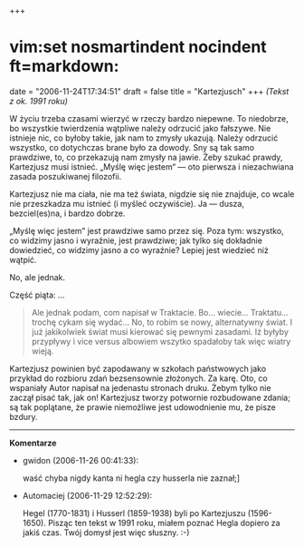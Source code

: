 +++
# vim:set nosmartindent nocindent ft=markdown:
date = "2006-11-24T17:34:51"
draft = false
title = "Kartezjusch"
+++
_(Tekst z ok. 1991 roku)_

W życiu trzeba czasami wierzyć w rzeczy bardzo niepewne. To niedobrze, bo
wszystkie twierdzenia wątpliwe należy odrzucić jako fałszywe. Nie istnieje
nic, co byłoby takie, jak nam to zmysły ukazują. Należy odrzucić wszystko, co
dotychczas brane było za dowody. Sny są tak samo prawdziwe, to, co przekazują
nam zmysły na jawie. Żeby szukać prawdy, Kartezjusz musi istnieć. „Myślę więc
jestem“ ― oto pierwsza i niezachwiana zasada poszukiwanej filozofii.

Kartezjusz nie ma ciała, nie ma też świata, nigdzie się nie znajduje, co wcale
nie przeszkadza mu istnieć (i myśleć oczywiście). Ja ― dusza, bezciel(es)na, i
bardzo dobrze.

„Myślę więc jestem” jest prawdziwe samo przez się. Poza tym: wszystko, co
widzimy jasno i wyraźnie, jest prawdziwe; jak tylko się dokładnie dowiedzieć,
co widzimy jasno a co wyraźnie? Lepiej jest wiedzieć niż wątpić.

No, ale jednak.

Część piąta: …

> Ale jednak podam, com napisał w Traktacie. Bo… wiecie… Traktatu…  trochę cykam
> się wydać… No, to robim se nowy, alternatywny świat. I już jakikolwiek świat
> musi kierować się pewnymi zasadami. Iż byłyby przypływy i vice versus albowiem
> wszytko spadałoby tak więc wiatry wieją.

Kartezjusz powinien być zapodawany w szkołach państwowych jako przykład do
rozbioru zdań bezsensownie złożonych. Za karę. Oto, co wspaniały Autor napisał
na jedenastu stronach druku. Żebym tylko nie zaczął pisać tak, jak on!
Kartezjusz tworzy potwornie rozbudowane zdania; są tak poplątane, że prawie
niemożliwe jest udowodnienie mu, że pisze bzdury.

----
**Komentarze**

* gwidon (2006-11-26 00:41:33): <p>waść chyba nigdy kanta ni hegla czy husserla
  nie zaznał;]</p>
* Automaciej (2006-11-29 12:52:29): <p>Hegel (1770-1831) i Husserl (1859-1938)
  byli po Kartezjuszu (1596-1650). Pisząc ten tekst w 1991 roku, miałem poznać
  Hegla dopiero za jakiś czas. Twój domysł jest więc słuszny. :-)</p>
